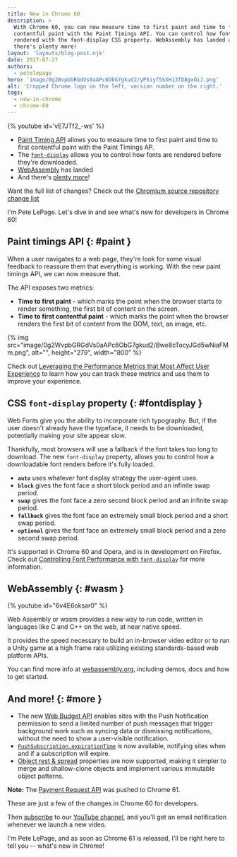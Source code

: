 ```yaml
---
title: New in Chrome 60
description: >
  With Chrome 60, you can now measure time to first paint and time to first
  contentful paint with the Paint Timings API. You can control how fonts are
  rendered with the font-display CSS property. WebAssembly has landed and
  there's plenty more!
layout: 'layouts/blog-post.njk'
date: 2017-07-27
authors:
  - petelepage
hero: 'image/0g2WvpbGRGdVs0aAPc6ObG7gkud2/yP5iyf5SXH13fD8gxOiJ.png'
alt: 'Cropped Chrome logo on the left, version number on the right.'
tags:
  - new-in-chrome
  - chrome-60
---
```


{% youtube id='vE7JTf2_-ws' %}

* [Paint Timing API](#paint) allows you to measure time to first paint and
  time to first contentful paint with the Paint Timings AP.
* The [`font-display`](#fontdisplay) allows you to control how fonts are
  rendered before they're downloaded.
* [WebAssembly](#wasm) has landed
* And there's [plenty more](#more)!

Want the full list of changes? Check out the
[Chromium source repository change list](https://chromium.googlesource.com/chromium/src/+log/59.0.3071.80..60.0.3112.78?pretty=fuller&n=10000)

I'm Pete LePage. Let's dive in and see what's new for developers in Chrome 60!

## Paint timings API {: #paint }

When a user navigates to a web page, they're look for some visual feedback
to reassure them that everything is working. With the new paint timings API,
we can now measure that.

The API exposes two metrics:

* **Time to first paint** - which marks the point when the browser starts
  to render something, the first bit of content on the screen.
* **Time to first contentful paint** - which marks the point when the browser
  renders the first bit of content from the DOM, text, an image, etc.

{% img src="image/0g2WvpbGRGdVs0aAPc6ObG7gkud2/Bwe8cTocyJGd5wNiaFMm.png", alt="", height="279", width="800" %}

Check out
[Leveraging the Performance Metrics that Most Affect User Experience](https://developers.google.com/web/updates/2017/06/user-centric-performance-metrics)
to learn how you can track these metrics and use them to improve your
experience.

## CSS `font-display` property {: #fontdisplay }

Web Fonts give you the ability to incorporate rich typography. But, if the
user doesn't already have the typeface, it needs to be downloaded,
potentially making your site appear slow.

Thankfully, most browsers will use a fallback if the font takes too long to
download. The new `font-display` property, allows you to control how a
downloadable font renders before it's fully loaded.

* **`auto`** uses whatever font display strategy the user-agent uses.
* **`block`** gives the font face a short block period and an infinite
  swap period.
* **`swap`** gives the font face a zero second block period and an infinite
  swap period.
* **`fallback`** gives the font face an extremely small block period and a
  short swap period.
* **`optional`** gives the font face an extremely small block period and a
  zero second swap period.

It's supported in Chrome 60 and Opera, and is in development on Firefox.
Check out
[Controlling Font Performance with `font-display`](https://developers.google.com/web/updates/2016/02/font-display)
for more information.

## WebAssembly {: #wasm }

{% youtube id="6v4E6oksar0" %}

Web Assembly or wasm provides a new way to run code, written in languages like
C and C++ on the web, at near native speed.

It provides the speed necessary to build an in-browser video editor or to run
a Unity game at a high frame rate utilizing existing standards-based web
platform APIs.

You can find more info at [webassembly.org](http://webassembly.org), including
demos, docs and how to get started.

## And more! {: #more }

* The new [Web Budget API](https://developers.google.com/web/updates/2017/06/budget-api)
  enables sites with the Push Notification permission to send a limited number
  of push messages that trigger background work such as syncing data or
  dismissing notifications, without the need to show a user-visible notification.
* [`PushSubscription.expirationTime`](https://w3c.github.io/push-api/#dom-pushsubscription-expirationtime)
  is now available, notifying sites when and if a subscription will expire.
* [Object rest & spread](https://developers.google.com/web/updates/2017/06/object-rest-spread)
  properties are now supported, making it simpler to merge and shallow-clone
  objects and implement various immutable object patterns.

**Note:** The [Payment Request API](https://developers.google.com/web/fundamentals/discovery-and-monetization/payment-request/)
was pushed to Chrome 61.

These are just a few of the changes in Chrome 60 for developers.

Then [subscribe](https://goo.gl/6FP1a5) to our
[YouTube channel](https://www.youtube.com/user/ChromeDevelopers/), and
you'll get an email notification whenever we launch a new video.

I'm Pete LePage, and as soon as Chrome 61 is released, I'll be right
here to tell you -- what's new in Chrome!
